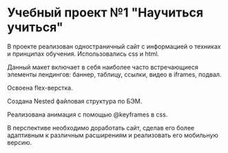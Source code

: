 # Учебный проект №1 "Научиться учиться"

В проекте реализован одностраничный сайт с информацией о техниках и принципах 
обучения. 
Использовались css и html.

Данный макет включает в себя наиболее часто встречающиеся элементы лендингов: 
баннер, таблицу, ссылки, видео в iframes, подвал. 

Освоена flex-верстка.

Создана Nested файловая структура по БЭМ.

Реализована анимация с помощью @keyframes в css.

В перспективе необходимо доработать сайт, сделав его более адаптивным к различным
расширениям и реализовать его мобильную версию. 


